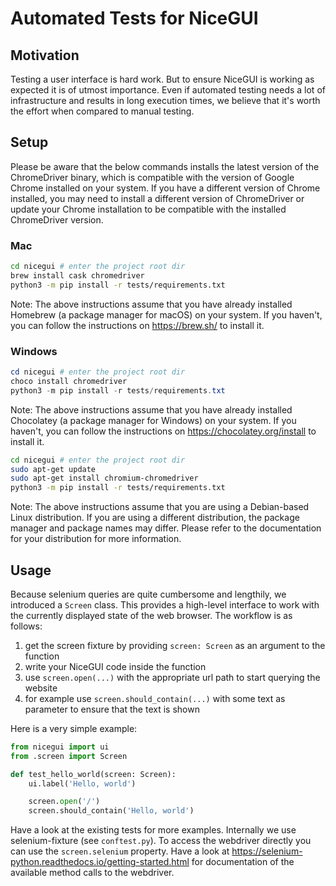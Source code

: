 # Automated Tests for NiceGUI

## Motivation

Testing a user interface is hard work.
But to ensure NiceGUI is working as expected it is of utmost importance.
Even if automated testing needs a lot of infrastructure and results in long execution times, we believe that it's worth the effort when compared to manual testing.

## Setup

Please be aware that the below commands installs the latest version of the ChromeDriver binary, which is compatible with the version of Google Chrome installed on your system.
If you have a different version of Chrome installed, you may need to install a different version of ChromeDriver or update your Chrome installation to be compatible with the installed ChromeDriver version.

### Mac

```bash
cd nicegui # enter the project root dir
brew install cask chromedriver
python3 -m pip install -r tests/requirements.txt
```

Note: The above instructions assume that you have already installed Homebrew (a package manager for macOS) on your system.
If you haven't, you can follow the instructions on https://brew.sh/ to install it.

### Windows

```powershell
cd nicegui # enter the project root dir
choco install chromedriver
python3 -m pip install -r tests/requirements.txt
```

Note: The above instructions assume that you have already installed Chocolatey (a package manager for Windows) on your system. If you haven't, you can follow the instructions on https://chocolatey.org/install to install it.

```bash
cd nicegui # enter the project root dir
sudo apt-get update
sudo apt-get install chromium-chromedriver
python3 -m pip install -r tests/requirements.txt
```

Note: The above instructions assume that you are using a Debian-based Linux distribution. If you are using a different distribution, the package manager and package names may differ. Please refer to the documentation for your distribution for more information.

## Usage

Because selenium queries are quite cumbersome and lengthily, we introduced a `Screen` class.
This provides a high-level interface to work with the currently displayed state of the web browser.
The workflow is as follows:

1. get the screen fixture by providing `screen: Screen` as an argument to the function
2. write your NiceGUI code inside the function
3. use `screen.open(...)` with the appropriate url path to start querying the website
4. for example use `screen.should_contain(...)` with some text as parameter to ensure that the text is shown

Here is a very simple example:

```py
from nicegui import ui
from .screen import Screen

def test_hello_world(screen: Screen):
    ui.label('Hello, world')

    screen.open('/')
    screen.should_contain('Hello, world')
```

Have a look at the existing tests for more examples.
Internally we use selenium-fixture (see `conftest.py`).
To access the webdriver directly you can use the `screen.selenium` property.
Have a look at https://selenium-python.readthedocs.io/getting-started.html for documentation of the available method calls to the webdriver.
